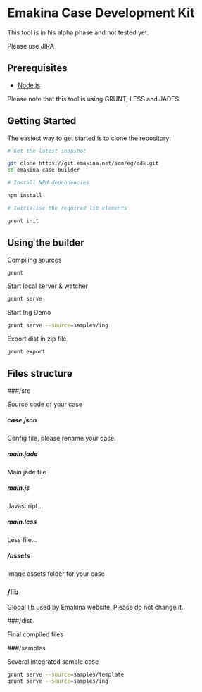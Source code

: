 Emakina Case Development Kit
============================


This tool is in his alpha phase and not tested yet.

Please use JIRA 

Prerequisites
-------------

- [Node.js](http://nodejs.org)

Please note that this tool is using GRUNT, LESS and JADES

Getting Started
---------------

The easiest way to get started is to clone the repository:

```bash
# Get the latest snapshot

git clone https://git.emakina.net/scm/eg/cdk.git
cd emakina-case builder

# Install NPM dependencies

npm install

# Initialise the required lib elements

grunt init

```

Using the builder
-----------------

Compiling sources

```bash
grunt
```

Start local server & watcher

```bash
grunt serve
```

Start Ing Demo 

```bash
grunt serve --source=samples/ing
```

Export dist in zip file

```bash
grunt export
```


Files structure
-----------------

###/src 

Source code of your case

##### case.json

Config file, please rename your case.

##### main.jade
Main jade file

##### main.js
Javascript...

##### main.less
Less file...

##### /assets
Image assets folder for your case


### /lib

Global lib used by Emakina website.
Please do not change it.

###/dist

Final compiled files


###/samples

Several integrated sample case

```bash
grunt serve --source=samples/template
grunt serve --source=samples/ing

```


